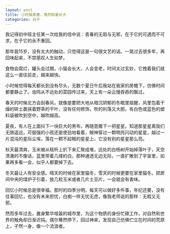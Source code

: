 ```yaml
---
layout: post
title: 小时候真傻，竟然盼着长大
categories: 日子
---
```

我记得初中班主任某一次给我的信中说：青春的无瑕与无邪，在于它的可遇而不可求，在于它的永不重回。

那年我15岁，没有太大的触动，只觉得这是一句很文艺的话。一晃过去很多年，再回味起来，不禁感叹人生如梦。

食物会腐烂，罐头会过期，小猫会长大，人会变老，时间太过玄妙，它拽着我们就这么一直往前走，越来越快。

小时候觉得每天都长到没有尽头，无数个夏日午后我站在我家的房檐下，仿佛时间都要静止了。虫鸣从不远处的菜园传过来，天上有一朵云慢吞吞的飘过。

春天的时候北方会刮春风，就像是要把大地从暗沉阴郁的冬眠里摇醒，风里包着干燥的碎土裹挟着野草的干叶，没有任何修饰，吹的利落又大胆，有白色或蓝色的塑料袋被吹到空中，越吹越高。

夏夜，有人在上面抖下一块巨大的黑布，再随意撒下一把星星。知道那星星离我们无限遥远，可倔强的小孩还是使劲地看着，眼神穿过一颗明亮闪动的星星，越过一片混沌的星际尘埃，落在一颗不起眼的星星上，它没有别的星星那么亮。

秋天最清爽，玉米被从秸秆上扒下来汇聚成堆，远处的白杨树开始掉落叶子，天空清澈的不像话，蓝里带着几缕的白，那种通透无边无际，一直扩散到了宇宙里，如果再多看一会，似乎人都要掉下去。

冬天最让人有安全感。晴天的时候在家里猫冬，雪天的时候更要在家里猫冬。把房间中央的煤炉子引着，放几粒玉米或者几片土豆片，一会就会有香味。

回忆小时候总是很幸福，那时的四季分明，每天可以做好多件事，年纪还要，没有往事回忆，也没有未来担忧，白痴一样无忧无虑，像我老师说的那样：无暇又无邪。

然而多年过去，置身繁华喧嚣的城市里，为这个物质的身份忙碌工作，对自然和世界的触角却日渐迟钝。偶尔蓦然停下，回过神来，发现自己仿佛伫立在时间的荒原上，孑然一身，像一个流浪者。
